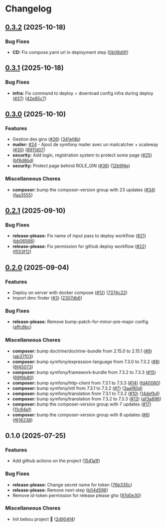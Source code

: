 # Changelog

## [0.3.2](https://github.com/rmaud-me/bebou-app/compare/v0.3.1...v0.3.2) (2025-10-18)


### Bug Fixes

* **CD:** Fix compose.yaml url in deployment step ([0b08d0f](https://github.com/rmaud-me/bebou-app/commit/0b08d0f844051ebcbf37c07bf6c09c15a4fe13d5))

## [0.3.1](https://github.com/rmaud-me/bebou-app/compare/v0.3.0...v0.3.1) (2025-10-18)


### Bug Fixes

* **infra:** Fix command to deploy + download config infra during deploy ([#37](https://github.com/rmaud-me/bebou-app/issues/37)) ([42e85c7](https://github.com/rmaud-me/bebou-app/commit/42e85c71800aca46ebb884a58ef416fc58cd7c1e))

## [0.3.0](https://github.com/rmaud-me/bebou-app/compare/v0.2.1...v0.3.0) (2025-10-10)


### Features

* Gestion des gins ([#26](https://github.com/rmaud-me/bebou-app/issues/26)) ([341ef4b](https://github.com/rmaud-me/bebou-app/commit/341ef4b60535a37ec1a3e7a4c1bc2b9f198bb00c))
* **mailer:** [#24](https://github.com/rmaud-me/bebou-app/issues/24) - Ajout de symfony mailer avec un mailcatcher + scaleway ([#30](https://github.com/rmaud-me/bebou-app/issues/30)) ([8911d07](https://github.com/rmaud-me/bebou-app/commit/8911d0799cbf4b64d86b9232bc7774d3ba8114a9))
* **security:** Add login, registration system to protect some page ([#25](https://github.com/rmaud-me/bebou-app/issues/25)) ([bf8d6bd](https://github.com/rmaud-me/bebou-app/commit/bf8d6bd826cedf54a6b8264d88007b42b9cfe6ee))
* **security:** Protect page behind ROLE_GIN ([#36](https://github.com/rmaud-me/bebou-app/issues/36)) ([12b9f4e](https://github.com/rmaud-me/bebou-app/commit/12b9f4e774cabbb1c6f3a47b5641863314dadb48))


### Miscellaneous Chores

* **composer:** bump the composer-version group with 23 updates ([#34](https://github.com/rmaud-me/bebou-app/issues/34)) ([faa3555](https://github.com/rmaud-me/bebou-app/commit/faa3555d0e4426d63d09d3ec139f8caaa7ad916a))

## [0.2.1](https://github.com/rmaud-me/bebou-app/compare/v0.2.0...v0.2.1) (2025-09-10)


### Bug Fixes

* **release-please:** Fix name of input pass to deploy workflow ([#21](https://github.com/rmaud-me/bebou-app/issues/21)) ([bb06566](https://github.com/rmaud-me/bebou-app/commit/bb065661c10baf0726e3b706b08414099e86e71b))
* **release-please:** Fix permission for github deploy workflow ([#22](https://github.com/rmaud-me/bebou-app/issues/22)) ([f553f12](https://github.com/rmaud-me/bebou-app/commit/f553f12e6280c91d0b6a10a3c297b09067e2fd31))

## [0.2.0](https://github.com/rmaud-me/bebou-app/compare/v0.1.0...v0.2.0) (2025-09-04)


### Features

* Deploy on server with docker compose ([#12](https://github.com/rmaud-me/bebou-app/issues/12)) ([7374c22](https://github.com/rmaud-me/bebou-app/commit/7374c22a196b348def20ef29010f4758539816ae))
* Import dmc finder ([#3](https://github.com/rmaud-me/bebou-app/issues/3)) ([2307db6](https://github.com/rmaud-me/bebou-app/commit/2307db606e6745c2c78676839a61b0279324eb38))


### Bug Fixes

* **release-please:** Remove bump-patch-for-minor-pre-major config ([affc8bc](https://github.com/rmaud-me/bebou-app/commit/affc8bc6b5e44f51cf8fda429f9f77a4eb012732))


### Miscellaneous Chores

* **composer:** bump doctrine/doctrine-bundle from 2.15.0 to 2.15.1 ([#9](https://github.com/rmaud-me/bebou-app/issues/9)) ([ab37f03](https://github.com/rmaud-me/bebou-app/commit/ab37f030c979823c3cd0ba3635fdfc1424f5ca22))
* **composer:** bump symfony/expression-language from 7.3.0 to 7.3.2 ([#8](https://github.com/rmaud-me/bebou-app/issues/8)) ([6f45073](https://github.com/rmaud-me/bebou-app/commit/6f45073e56c974c701e83c54caa4aa393919c796))
* **composer:** bump symfony/framework-bundle from 7.3.2 to 7.3.3 ([#15](https://github.com/rmaud-me/bebou-app/issues/15)) ([69f6b80](https://github.com/rmaud-me/bebou-app/commit/69f6b80f4ce0bb637402febb5df08a7c9d4ef7e2))
* **composer:** bump symfony/http-client from 7.3.1 to 7.3.3 ([#14](https://github.com/rmaud-me/bebou-app/issues/14)) ([fd40060](https://github.com/rmaud-me/bebou-app/commit/fd4006047f04a94780b4915f1bf23e755723b83b))
* **composer:** bump symfony/intl from 7.3.1 to 7.3.2 ([#7](https://github.com/rmaud-me/bebou-app/issues/7)) ([3aaf80d](https://github.com/rmaud-me/bebou-app/commit/3aaf80dcd309f62552450b1dcffbeee3ade4291b))
* **composer:** bump symfony/translation from 7.3.1 to 7.3.2 ([#10](https://github.com/rmaud-me/bebou-app/issues/10)) ([14defb4](https://github.com/rmaud-me/bebou-app/commit/14defb407f2a5c0c00552f3aa5f6365d387ee05b))
* **composer:** bump symfony/translation from 7.3.2 to 7.3.3 ([#13](https://github.com/rmaud-me/bebou-app/issues/13)) ([af3a896](https://github.com/rmaud-me/bebou-app/commit/af3a896797164ece9270f59828169a0ebd04d097))
* **composer:** bump the composer-version group with 7 updates ([#17](https://github.com/rmaud-me/bebou-app/issues/17)) ([11c84ef](https://github.com/rmaud-me/bebou-app/commit/11c84efb1381a3ed39bbdf7546d2a201438f9c58))
* **composer:** bump the composer-version group with 8 updates ([#6](https://github.com/rmaud-me/bebou-app/issues/6)) ([f616238](https://github.com/rmaud-me/bebou-app/commit/f61623830460f27626d47393a9a371c88a3192c6))

## 0.1.0 (2025-07-25)


### Features

* Add github actions on the project ([1541a1f](https://github.com/rmaud-me/bebou-app/commit/1541a1fad9dd86faba3d687389476d58d0597dea))


### Bug Fixes

* **release-please:** Change secret name for token ([76b335c](https://github.com/rmaud-me/bebou-app/commit/76b335c142fc4d16f0b82dfdc3f7442897ef9acb))
* **release-please:** Remove next-step ([b04d596](https://github.com/rmaud-me/bebou-app/commit/b04d59601baa24808f238adcd50b5e80476279be))
* Remove id-token permission for release please gha ([97d0e30](https://github.com/rmaud-me/bebou-app/commit/97d0e302b438acf7c72c11d2122eb0d82d19f41c))


### Miscellaneous Chores

* Init bebou project :tada: ([2d904f4](https://github.com/rmaud-me/bebou-app/commit/2d904f42ca53f68abbced8eee58897c70d7f8d3f))
